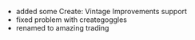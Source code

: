 - added some Create: Vintage Improvements support
- fixed problem with creategoggles
- renamed to amazing trading